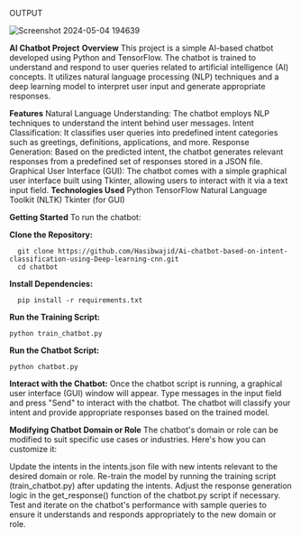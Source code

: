 OUTPUT

![Screenshot 2024-05-04 194639](https://github.com/Hasibwajid/Ai-chatbot-based-on-intent-classification-using-Deep-learning-cnn/assets/72168225/8fa6d6c1-a494-478d-a67a-86af1b62f640)


**AI Chatbot Project**
**Overview**
This project is a simple AI-based chatbot developed using Python and TensorFlow. The chatbot is trained to understand and respond to user queries related to artificial intelligence (AI) concepts. It utilizes natural language processing (NLP) techniques and a deep learning model to interpret user input and generate appropriate responses.

**Features**
Natural Language Understanding: The chatbot employs NLP techniques to understand the intent behind user messages.
Intent Classification: It classifies user queries into predefined intent categories such as greetings, definitions, applications, and more.
Response Generation: Based on the predicted intent, the chatbot generates relevant responses from a predefined set of responses stored in a JSON file.
Graphical User Interface (GUI): The chatbot comes with a simple graphical user interface built using Tkinter, allowing users to interact with it via a text input field.
**Technologies Used**
Python
TensorFlow
Natural Language Toolkit (NLTK)
Tkinter (for GUI)

**Getting Started**
To run the chatbot:

**Clone the Repository:**

      git clone https://github.com/Hasibwajid/Ai-chatbot-based-on-intent-classification-using-Deep-learning-cnn.git
      cd chatbot
      
**Install Dependencies:**
      
      pip install -r requirements.txt
      
**Run the Training Script:**

    python train_chatbot.py
    
**Run the Chatbot Script:**

    python chatbot.py
    
**Interact with the Chatbot:**
Once the chatbot script is running, a graphical user interface (GUI) window will appear.
Type messages in the input field and press "Send" to interact with the chatbot.
The chatbot will classify your intent and provide appropriate responses based on the trained model.

**Modifying Chatbot Domain or Role**
The chatbot's domain or role can be modified to suit specific use cases or industries. Here's how you can customize it:

Update the intents in the intents.json file with new intents relevant to the desired domain or role.
Re-train the model by running the training script (train_chatbot.py) after updating the intents.
Adjust the response generation logic in the get_response() function of the chatbot.py script if necessary.
Test and iterate on the chatbot's performance with sample queries to ensure it understands and responds appropriately to the new domain or role.
